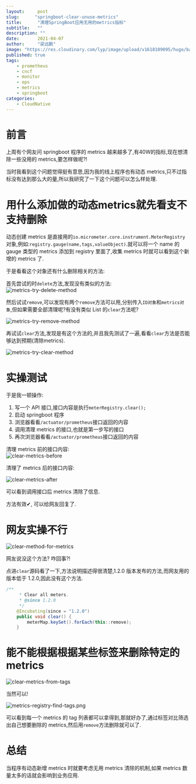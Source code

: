 ```yaml
---
layout:     post 
slug:      "springboot-clear-unuse-metrics"
title:      "清理SpringBoot应用无用的metrics指标"
subtitle:   ""
description: ""
date:       2021-04-07
author:     "梁远鹏"
image: "https://res.cloudinary.com/lyp/image/upload/v1618109095/hugo/banner/pexels-mikael-blomkvist-6483585.jpg"
published: true
tags:
    - prometheus
    - cncf
    - monitor
    - ops
    - metrics
    - springboot
categories: 
    - CloudNative
---    
```


# 前言  

上周有个网友问 springboot 程序的 metrics 越来越多了,有40W的指标,现在想清除一些没用的 metrics,要怎样做呢?!  

当时我看到这个问题觉得挺有意思,因为我的线上程序也有动态 metrics,只不过指标没有达到那么大的量,所以我研究了一下这个问题可以怎么样处理.  

# 用什么添加做的动态metrics就先看支不支持删除  

动态创建 metrics 是直接用的`io.micrometer.core.instrument.MeterRegistry`对象,例如:`registry.gauge(name,tags,valueObject)`.就可以将一个 name 的 gauge 类型的 metrics 添加到 registry 里面了,收集 metrics 时就可以看到这个新增的 metrics 了.  

于是看看这个对象还有什么删除相关的方法:  

首先尝试的时`delete`方法,发现没有类似的方法:  
![metrics-try-delete-method](https://res.cloudinary.com/lyp/image/upload/v1618206141/hugo/blog.github.io/prometheus/springboot/metrics-try-delete-method.png)
  
然后试试`remove`,可以发现有两个`remove`方法可以用,分别传入`ID对象`和`metrics对象`,但如果需要全部清理呢?有没有类似 List 的`clear`方法呢?  

![metrics-try-remove-method](https://res.cloudinary.com/lyp/image/upload/v1618206239/hugo/blog.github.io/prometheus/springboot/metrics-try-remove-method.png)  


再试试`clear`方法,发现是有这个方法的,并且我先测试了一遍,看看`clear`方法是否能够达到预期(清除metrics).   

![metrics-try-clear-method](https://res.cloudinary.com/lyp/image/upload/v1618206238/hugo/blog.github.io/prometheus/springboot/metrics-try-clear-method.png)

# 实操测试

于是我一顿操作:  
1. 写一个 API 接口,接口内容是执行`meterRegistry.clear();`
2. 启动 springboot 程序  
3. 浏览器看看`/actuator/prometheus`接口返回的内容  
4. 调用清理 metrics 的接口,也就是第一步写的接口  
5. 再次浏览器看看`/actuator/prometheus`接口返回的内容    

清理 metrics 前的接口内容:  
![clear-metrics-before](https://res.cloudinary.com/lyp/image/upload/v1618206795/hugo/blog.github.io/prometheus/springboot/clear-metrics-before.png)

清理了 metrics 后的接口内容:  

![clear-metrics-after](https://res.cloudinary.com/lyp/image/upload/v1618206795/hugo/blog.github.io/prometheus/springboot/clear-metrics-after.png)  

可以看到调用接口后 metrics 清除了信息.  

方法有效✔, 可以给网友回复了.  

# 网友实操不行  

![clear-method-for-metrics](https://res.cloudinary.com/lyp/image/upload/v1618206456/hugo/blog.github.io/prometheus/springboot/clear-method-for-metrics.png)  

网友说没这个方法? 咋回事?!  

点进`clear`源码看了一下,方法说明描述得很清楚,1.2.0 版本发布的方法,而网友用的版本低于 1.2.0,因此没有这个方法.  
```java
/**
     * Clear all meters.
     * @since 1.2.0
     */
    @Incubating(since = "1.2.0")
    public void clear() {
        meterMap.keySet().forEach(this::remove);
    }
```

# 能不能根据根据某些标签来删除特定的metrics  

![clear-metrics-from-tags](https://res.cloudinary.com/lyp/image/upload/v1618212053/hugo/blog.github.io/prometheus/springboot/clear-metrics-from-tags.png)

当然可以!  

![metrics-registry-find-tags.png](https://res.cloudinary.com/lyp/image/upload/v1618212255/hugo/blog.github.io/prometheus/springboot/metrics-registry-find-tags.png)  

可以看到每一个 metrics 的 tag 列表都可以拿得到,那就好办了,通过标签对比筛选出自己想要删除的 metrics,然后用`remove`方法删除就可以了.

# 总结  

当程序有动态新增 metrics 时就要考虑无用 metrics 清除的机制,如果 metrics 数量太多的话就会影响到业务应用.


